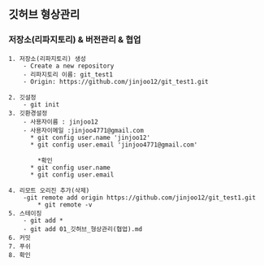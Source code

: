 ## 깃허브 형상관리


### 저장소(리파지토리) & 버전관리 & 협업
    1. 저장소(리파지토리) 생성
        - Create a new repository
        - 리파지토리 이름: git_test1
        - Origin: https://github.com/jinjoo12/git_test1.git

    2. 깃설정
        - git init
    3. 깃환경설정
        - 사용자이름 : jinjoo12
        - 사용자이메일 :jinjoo4771@gmail.com
          * git config user.name 'jinjoo12'
          * git config user.email 'jinjoo4771@gmail.com'
            
            *확인
          * git config user.name
          * git config user.email

    4. 리모트 오리진 추가(삭제)
        -git remote add origin https://github.com/jinjoo12/git_test1.git
            * git remote -v
    5. 스테이징
        - git add *
        - git add 01_깃허브_형상관리(협업).md
    6. 커밋
    7. 푸쉬
    8. 확인